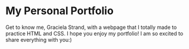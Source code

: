# My Personal Portfolio

Get to know me, Graciela Strand, with a webpage that I totally made to practice HTML and CSS. I hope you enjoy my portfolio! 
I am so excited to share everything with you:)
